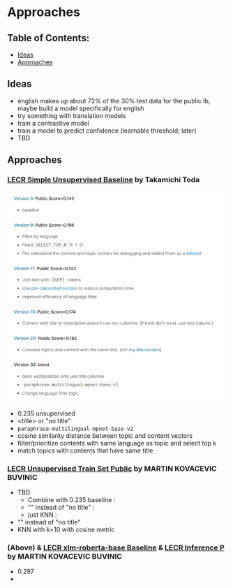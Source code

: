 # Approaches

## Table of Contents:
- [Ideas](https://github.com/alckasoc/Learning-Equality-Curriculum-Rec/blob/main/src/approaches.md#ideas)
- [Approaches](https://github.com/alckasoc/Learning-Equality-Curriculum-Rec/blob/main/src/approaches.md#approaches)

## Ideas

- english makes up about 72% of the 30% test data for the public lb, maybe build a model specifically for english
- try something with translation models
- train a contrastive model 
- train a model to predict confidence (learnable threshold; later)
- TBD

## Approaches

### [LECR Simple Unsupervised Baseline](https://www.kaggle.com/code/takamichitoda/lecr-simple-unsupervised-baseline) by Takamichi Toda

![](../img/approaches/0.235_baseline.png)

* 0.235 unsupervised
* \<title\> or "no title"
* `paraphrase-multilingual-mpnet-base-v2`
* cosine similarity distance between topic and content vectors
* filter/prioritize contents with same language as topic and select top k
* match topics with contents that have same title

### [LECR Unsupervised Train Set Public](https://www.kaggle.com/code/ragnar123/lecr-unsupervised-train-set-public) by MARTIN KOVACEVIC BUVINIC

* TBD
    * Combine with 0.235 baseline : 
    * "" instead of "no title" : 
    * just KNN : 
* "" instead of "no title"
* KNN with k=10 with cosine metric

### (Above) & [LECR xlm-roberta-base Baseline](https://www.kaggle.com/code/ragnar123/lecr-xlm-roberta-base-baseline) & [LECR Inference P](https://www.kaggle.com/code/ragnar123/lecr-inference-p) by MARTIN KOVACEVIC BUVINIC

* 0.297
* 